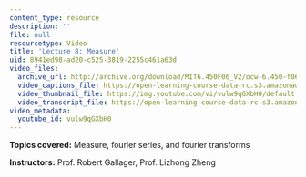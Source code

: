 ```yaml
---
content_type: resource
description: ''
file: null
resourcetype: Video
title: 'Lecture 8: Measure'
uid: 8941ed98-ad20-c525-3819-2255c461a63d
video_files:
  archive_url: http://archive.org/download/MIT6.450F06_V2/ocw-6.450-f06-2003-10-01_300k.mp4
  video_captions_file: https://open-learning-course-data-rc.s3.amazonaws.com/6-450-principles-of-digital-communications-i-fall-2006/578ae4d9474354c487de695374135479_vulw9qGXbH0.vtt
  video_thumbnail_file: https://img.youtube.com/vi/vulw9qGXbH0/default.jpg
  video_transcript_file: https://open-learning-course-data-rc.s3.amazonaws.com/6-450-principles-of-digital-communications-i-fall-2006/8c36e80d28ab2e46155ed299500f0f2e_vulw9qGXbH0.pdf
video_metadata:
  youtube_id: vulw9qGXbH0
---
```


**Topics covered:** Measure, fourier series, and fourier transforms

**Instructors:** Prof. Robert Gallager, Prof. Lizhong Zheng
